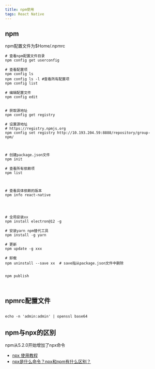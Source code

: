 ```yaml
---
title: npm使用
tags: React Native 
---
```




## npm

npm配置文件为$Home/.npmrc

```
# 查看npm配置文件目录
npm config get userconfig

# 查看配置项
npm config ls
npm config ls -l #查看所有配置项
npm config list

# 编辑配置文件
npm config edit


# 获取源地址
npm config get registry

# 设置源地址
# https://registry.npmjs.org
npm config set registry http://10.193.204.59:8888/repository/group-npm/



# 创建package.json文件
npm init

# 查看所有依赖项
npm list



# 查看具体依赖的版本
npm info react-native




# 全局安装xx
npm install electron@12 -g

# 安装yarn npm替代工具
npm install -g yarn

# 更新
npm update -g xxx

# 卸载
npm uninstall --save xx  # save指从package.json文件中删除


npm publish



```



## npmrc配置文件

```

echo -n 'admin:admin' | openssl base64

```


## npm与npx的区别

npm从5.2.0开始增加了npx命令

- [npx 使用教程](https://www.ruanyifeng.com/blog/2019/02/npx.html)
- [npx是什么命令？npx和npm有什么区别？](https://newsn.net/say/npx.html)



